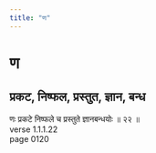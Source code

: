 ```yaml
---
title: "ण"
---
```


# ण
## प्रकट, निष्फल, प्रस्तुत, ज्ञान, बन्ध
णः प्रकटे निष्फले च प्रस्तुते ज्ञानबन्धयोः ॥ २२ ॥<BR>verse 1.1.1.22<BR>page 0120

